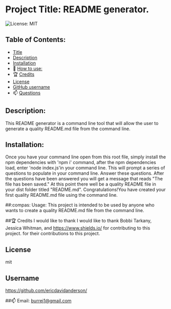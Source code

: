 
# Project Title: README generator.

 ![License: MIT](https://img.shields.io/badges/License-MIT-brightgreen)

## Table of Contents:
- [Title](#title) 
- [Description](#description)
- [Installation](#install)
- :compass: [How to use:](#usage) 
- :trophy: [Credits](#credits)
- [License](#license)
- [GitHub username](#username)
- :mailbox: [Questions](#email)

## Description: 
This README generator is a command line tool that will allow the user to generate a quality README.md file from the command line.    

## Installation:
Once you have your command line open from this root file, simply install the npm dependencies with 'npm i' command, after the npm dependencies load, enter 'node index.js'in your command line.  This will prompt a series of questions to populate in your command line.  Answer these questions.  After the questions have been answered you will get a message that reads "The file has been saved."  At this point there well be a quality README file in your dist folder titled "README.md".  Congratulations!You have created your first quality README.md file using the command line.  

##:compas: Usage:
 This project is intended to be used by anyone who wants to create a quality README.md file from the command line.

##:trophy: Credits
I would like to thank I would like to thank Bobbi Tarkany, Jessica Whitman, and https://www.shields.io/ for contributing to this project. for their contributions to this project.

## License
mit

## Username
https://github.com/ericdavidanderson/

##:mailbox: Email: 
burrej1@gmail.com
 


